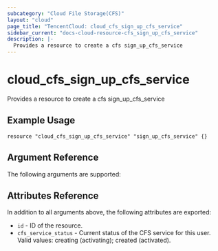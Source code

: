 ```yaml
---
subcategory: "Cloud File Storage(CFS)"
layout: "cloud"
page_title: "TencentCloud: cloud_cfs_sign_up_cfs_service"
sidebar_current: "docs-cloud-resource-cfs_sign_up_cfs_service"
description: |-
  Provides a resource to create a cfs sign_up_cfs_service
---
```


# cloud_cfs_sign_up_cfs_service

Provides a resource to create a cfs sign_up_cfs_service

## Example Usage

```hcl
resource "cloud_cfs_sign_up_cfs_service" "sign_up_cfs_service" {}
```

## Argument Reference

The following arguments are supported:



## Attributes Reference

In addition to all arguments above, the following attributes are exported:

* `id` - ID of the resource.
* `cfs_service_status` - Current status of the CFS service for this user. Valid values: creating (activating); created (activated).


